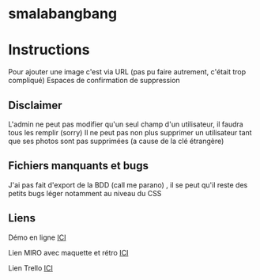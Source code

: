 # smalabangbang

# Instructions

Pour ajouter une image c'est via URL (pas pu faire autrement, c'était trop compliqué)
Espaces de confirmation de suppression 

## Disclaimer
L'admin ne peut pas modifier qu'un seul champ d'un utilisateur, il faudra tous les remplir (sorry)
Il ne peut pas non plus supprimer un utilisateur tant que ses photos sont pas supprimées (a cause de la clé étrangère)

## Fichiers manquants et bugs
J'ai pas fait d'export de la BDD (call me parano) , il se peut qu'il reste des petits bugs léger notamment au niveau du CSS

## Liens 
Démo en ligne [ICI](https://kahinadev5.go.yj.fr/smala/index.php)

Lien MIRO avec maquette et rétro [ICI](https://miro.com/app/board/o9J_lTb0yws=/)

Lien Trello [ICI](https://trello.com/invite/b/DVSbYtER/d9791d5c5566e3d38e9424b459e25587/smala)
